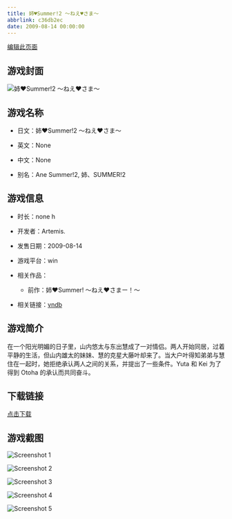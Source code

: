 ```yaml
---
title: 姉♥Summer!2 ～ねえ♥さま～
abbrlink: c36db2ec
date: 2009-08-14 00:00:00
---
```

[编辑此页面](https://github.com/ACG-3/ADV3-source/blob/main/source/_posts/%E5%A7%89%E2%99%A5Summer%212%20%EF%BD%9E%E3%81%AD%E3%81%88%E2%99%A5%E3%81%95%E3%81%BE%EF%BD%9E.md)

## 游戏封面

![姉♥Summer!2 ～ねえ♥さま～](https://pan.timero.xyz/d/onedrive/img_lib_001/%E5%A7%89%E2%99%A5Summer!2%20%EF%BD%9E%E3%81%AD%E3%81%88%E2%99%A5%E3%81%95%E3%81%BE%EF%BD%9E_cover.avif)


## 游戏名称

- 日文：姉♥Summer!2 ～ねえ♥さま～
- 英文：None
- 中文：None

- 别名：Ane Summer!2, 姉、SUMMER!2


## 游戏信息

- 时长：none h
- 开发者：Artemis.
- 发售日期：2009-08-14
- 游戏平台：win
- 相关作品：
   - 前作：姉♥Summer! ～ねえ♥さまー！～

- 相关链接：[vndb](https://vndb.org/v3107)


## 游戏简介

在一个阳光明媚的日子里，山内悠太与东出慧成了一对情侣。两人开始同居，过着平静的生活，但山内雄太的妹妹、慧的克星大藤叶却来了。当大户叶得知弟弟与慧住在一起时，她拒绝承认两人之间的关系，并提出了一些条件。Yuta 和 Kei 为了得到 Otoha 的承认而共同奋斗。




## 下载链接

[点击下载](https://pan.timero.xyz/onedrive/adv_lib_001/%E5%A7%89%E2%99%A5Summer%212%20%EF%BD%9E%E3%81%AD%E3%81%88%E2%99%A5%E3%81%95%E3%81%BE%EF%BD%9E)


## 游戏截图


![Screenshot 1](https://pan.timero.xyz/d/onedrive/img_lib_001/%E5%A7%89%E2%99%A5Summer!2%20%EF%BD%9E%E3%81%AD%E3%81%88%E2%99%A5%E3%81%95%E3%81%BE%EF%BD%9E_Screenshot_1.avif)

![Screenshot 2](https://pan.timero.xyz/d/onedrive/img_lib_001/%E5%A7%89%E2%99%A5Summer!2%20%EF%BD%9E%E3%81%AD%E3%81%88%E2%99%A5%E3%81%95%E3%81%BE%EF%BD%9E_Screenshot_2.avif)

![Screenshot 3](https://pan.timero.xyz/d/onedrive/img_lib_001/%E5%A7%89%E2%99%A5Summer!2%20%EF%BD%9E%E3%81%AD%E3%81%88%E2%99%A5%E3%81%95%E3%81%BE%EF%BD%9E_Screenshot_3.avif)

![Screenshot 4](https://pan.timero.xyz/d/onedrive/img_lib_001/%E5%A7%89%E2%99%A5Summer!2%20%EF%BD%9E%E3%81%AD%E3%81%88%E2%99%A5%E3%81%95%E3%81%BE%EF%BD%9E_Screenshot_4.avif)

![Screenshot 5](https://pan.timero.xyz/d/onedrive/img_lib_001/%E5%A7%89%E2%99%A5Summer!2%20%EF%BD%9E%E3%81%AD%E3%81%88%E2%99%A5%E3%81%95%E3%81%BE%EF%BD%9E_Screenshot_5.avif)

